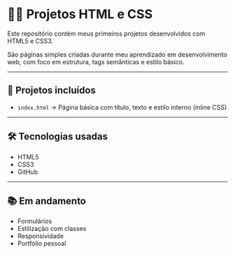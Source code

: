 # 🧑‍💻 Projetos HTML e CSS

Este repositório contém meus primeiros projetos desenvolvidos com HTML5 e CSS3.

São páginas simples criadas durante meu aprendizado em desenvolvimento web, com foco em estrutura, tags semânticas e estilo básico.

---

## 📄 Projetos incluídos

- `index.html` → Página básica com título, texto e estilo interno (inline CSS)

---

## 🛠️ Tecnologias usadas

- HTML5
- CSS3
- GitHub

---

## 📚 Em andamento

- Formulários
- Estilização com classes
- Responsividade
- Portfólio pessoal
